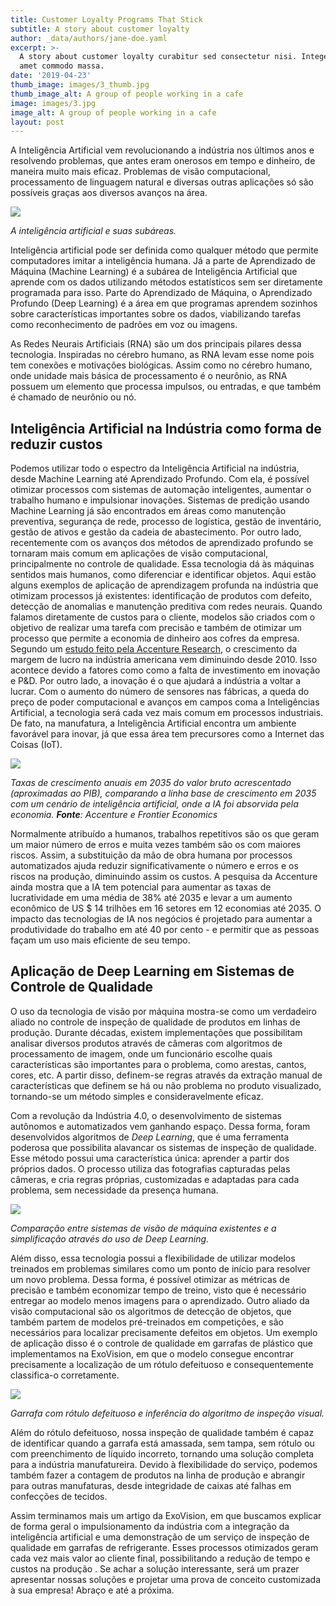 ```yaml
---
title: Customer Loyalty Programs That Stick
subtitle: A story about customer loyalty
author: _data/authors/jane-doe.yaml
excerpt: >-
  A story about customer loyalty curabitur sed consectetur nisi. Integer sit
  amet commodo massa.
date: '2019-04-23'
thumb_image: images/3_thumb.jpg
thumb_image_alt: A group of people working in a cafe
image: images/3.jpg
image_alt: A group of people working in a cafe
layout: post
---
```

A Inteligência Artificial vem revolucionando a indústria nos últimos anos e resolvendo problemas, que antes eram onerosos em tempo e dinheiro, de maneira muito mais eficaz. Problemas de visão computacional, processamento de linguagem natural e diversas outras aplicações só são possíveis graças aos diversos avanços na área.

![](https://s3.us-west-2.amazonaws.com/secure.notion-static.com/c2ea8553-8b93-4859-b36b-0d8a151425d1/Untitled.png?X-Amz-Algorithm=AWS4-HMAC-SHA256\&X-Amz-Credential=AKIAT73L2G45O3KS52Y5%2F20210210%2Fus-west-2%2Fs3%2Faws4\_request\&X-Amz-Date=20210210T152505Z\&X-Amz-Expires=86400\&X-Amz-Signature=77857194e21e93538d9715d6913c410de7ceb674b8eda47fc0b96c8d69b009f4\&X-Amz-SignedHeaders=host\&response-content-disposition=filename%20%3D%22Untitled.png%22)

*A inteligência artificial e suas subáreas.*

Inteligência artificial pode ser definida como qualquer método que permite computadores imitar a inteligência humana. Já a parte de Aprendizado de Máquina (Machine Learning) é a subárea de Inteligência Artificial que aprende com os dados utilizando métodos estatísticos sem ser diretamente programada para isso. Parte do Aprendizado de Máquina, o Aprendizado Profundo (Deep Learning) é a área em que programas aprendem sozinhos sobre características importantes sobre os dados, viabilizando tarefas como reconhecimento de padrões em voz ou imagens.

As Redes Neurais Artificiais (RNA) são um dos principais pilares dessa tecnologia. Inspiradas no cérebro humano, as RNA levam esse nome pois tem conexões e motivações biológicas. Assim como no cérebro humano, onde unidade mais básica de processamento é o neurônio, as RNA possuem um elemento que processa impulsos, ou entradas, e que também é chamado de neurônio ou nó.

## **Inteligência Artificial na Indústria como forma de reduzir custos**

Podemos utilizar todo o espectro da Inteligência Artificial na indústria, desde Machine Learning até Aprendizado Profundo. Com ela, é possível otimizar processos com sistemas de automação inteligentes, aumentar o trabalho humano e impulsionar inovações. Sistemas de predição usando Machine Learning já são encontrados em áreas como manutenção preventiva, segurança de rede, processo de logística, gestão de inventário, gestão de ativos e gestão da cadeia de abastecimento. Por outro lado, recentemente com os avanços dos métodos de aprendizado profundo se tornaram mais comum em aplicações de visão computacional, principalmente no controle de qualidade. Essa tecnologia dá às máquinas sentidos mais humanos, como diferenciar e identificar objetos. Aqui estão alguns exemplos de aplicação de aprendizagem profunda na indústria que otimizam processos já existentes: identificação de produtos com defeito, detecção de anomalias e manutenção preditiva com redes neurais. Quando falamos diretamente de custos para o cliente, modelos são criados com o objetivo de realizar uma tarefa com precisão e também de otimizar um processo que permite a economia de dinheiro aos cofres da empresa. Segundo um [estudo feito pela Accenture Research](https://www.accenture.com/pt-pt/insight-ai-industry-growth), o crescimento da margem de lucro na indústria americana vem diminuindo desde 2010. Isso acontece devido a fatores como como a falta de investimento em inovação e P\&D. Por outro lado, a inovação é o que ajudará a indústria a voltar a lucrar. Com o aumento do número de sensores nas fábricas, a queda do preço de poder computacional e avanços em campos coma a Inteligências Artificial, a tecnologia será cada vez mais comum em processos industriais. De fato, na manufatura, a Inteligência Artificial encontra um ambiente favorável para inovar, já que essa área tem precursores como a Internet das Coisas (IoT).

![](https://s3.us-west-2.amazonaws.com/secure.notion-static.com/4076ed52-369c-4548-be42-bc272932eede/Untitled.png?X-Amz-Algorithm=AWS4-HMAC-SHA256\&X-Amz-Credential=AKIAT73L2G45O3KS52Y5%2F20210210%2Fus-west-2%2Fs3%2Faws4\_request\&X-Amz-Date=20210210T152543Z\&X-Amz-Expires=86400\&X-Amz-Signature=f8658eb0a73b66e4e3f7d0e26738475d63ab0bbfff637ab4bfe009d3bfeb82aa\&X-Amz-SignedHeaders=host\&response-content-disposition=filename%20%3D%22Untitled.png%22)

*Taxas de crescimento anuais em 2035 do valor bruto acrescentado (aproximadas ao PIB), comparando a linha base de crescimento em 2035 com um cenário de inteligência artificial, onde a IA foi absorvida pela economia. **Fonte**: Accenture e Frontier Economics*

Normalmente atribuído a humanos, trabalhos repetitivos são os que geram um maior número de erros e muita vezes também são os com maiores riscos. Assim, a substituição da mão de obra humana por processos automatizados ajuda reduzir significativamente o número e erros e os riscos na produção, diminuindo assim os custos. A pesquisa da Accenture ainda mostra que a IA tem potencial para aumentar as taxas de lucratividade em uma média de 38% até 2035 e levar a um aumento econômico de US $ 14 trilhões em 16 setores em 12 economias até 2035. O impacto das tecnologias de IA nos negócios é projetado para aumentar a produtividade do trabalho em até 40 por cento - e permitir que as pessoas façam um uso mais eficiente de seu tempo.

## **Aplicação de Deep Learning em Sistemas de Controle de Qualidade**

O uso da tecnologia de visão por máquina mostra-se como um verdadeiro aliado no controle de inspeção de qualidade de produtos em linhas de produção. Durante décadas, existem implementações que possibilitam analisar diversos produtos através de câmeras com algoritmos de processamento de imagem, onde um funcionário escolhe quais características são importantes para o problema, como arestas, cantos, cores, etc. A partir disso, definem-se regras através da extração manual de características que definem se há ou não problema no produto visualizado, tornando-se um método simples e consideravelmente eficaz.

Com a revolução da Indústria 4.0, o desenvolvimento de sistemas autônomos e automatizados vem ganhando espaço. Dessa forma, foram desenvolvidos algoritmos de *Deep Learning*, que é uma ferramenta poderosa que possibilita alavancar os sistemas de inspeção de qualidade. Esse método possui uma característica única: aprender a partir dos próprios dados. O processo utiliza das fotografias capturadas pelas câmeras, e cria regras próprias, customizadas e adaptadas para cada problema, sem necessidade da presença humana.

![](https://s3.us-west-2.amazonaws.com/secure.notion-static.com/abeaa8ea-aec5-4a20-9198-61e3ddff418f/Untitled.png?X-Amz-Algorithm=AWS4-HMAC-SHA256\&X-Amz-Credential=AKIAT73L2G45O3KS52Y5%2F20210210%2Fus-west-2%2Fs3%2Faws4\_request\&X-Amz-Date=20210210T152609Z\&X-Amz-Expires=86400\&X-Amz-Signature=ab206af81718b17a977560cda4bdbe763a4822a637263753f23e28c40c979226\&X-Amz-SignedHeaders=host\&response-content-disposition=filename%20%3D%22Untitled.png%22)

*Comparação entre sistemas de visão de máquina existentes e a simplificação através do uso de Deep Learning.*

Além disso, essa tecnologia possui a flexibilidade de utilizar modelos treinados em problemas similares como um ponto de início para resolver um novo problema. Dessa forma, é possível otimizar as métricas de precisão e também economizar tempo de treino, visto que é necessário entregar ao modelo menos imagens para o aprendizado. Outro aliado da visão computacional são os algoritmos de detecção de objetos, que também partem de modelos pré-treinados em competições, e são necessários para localizar precisamente defeitos em objetos. Um exemplo de aplicação disso é o controle de qualidade em garrafas de plástico que implementamos na ExoVision, em que o modelo consegue encontrar precisamente a localização de um rótulo defeituoso e consequentemente classifica-o corretamente.

![](https://s3.us-west-2.amazonaws.com/secure.notion-static.com/56c98db1-09a1-45b8-9e49-e5118a8d7346/Untitled.png?X-Amz-Algorithm=AWS4-HMAC-SHA256\&X-Amz-Credential=AKIAT73L2G45O3KS52Y5%2F20210210%2Fus-west-2%2Fs3%2Faws4\_request\&X-Amz-Date=20210210T152613Z\&X-Amz-Expires=86400\&X-Amz-Signature=60a3b5554c0e7bcef8c4a4e7355539a194435d9955cfae364010d19484623580\&X-Amz-SignedHeaders=host\&response-content-disposition=filename%20%3D%22Untitled.png%22)

*Garrafa com rótulo defeituoso e inferência do algoritmo de inspeção visual.*

Além do rótulo defeituoso, nossa inspeção de qualidade também é capaz de identificar quando a garrafa está amassada, sem tampa, sem rótulo ou com preenchimento de líquido incorreto, tornando uma solução completa para a indústria manufatureira. Devido à flexibilidade do serviço, podemos também fazer a contagem  de produtos na linha de produção e abrangir para outras manufaturas, desde integridade de caixas até falhas em confecções de tecidos.

Assim terminamos mais um artigo da ExoVision, em que buscamos explicar de forma geral o impulsionamento da indústria com a integração da inteligência artificial e uma demonstração de um serviço de inspeção de qualidade em garrafas de refrigerante. Esses processos otimizados geram cada vez mais valor ao cliente final, possibilitando a redução de tempo e custos na produção . Se achar a solução interessante, será um prazer apresentar nossas soluções e projetar uma prova de conceito customizada à sua empresa! Abraço e até a próxima.
